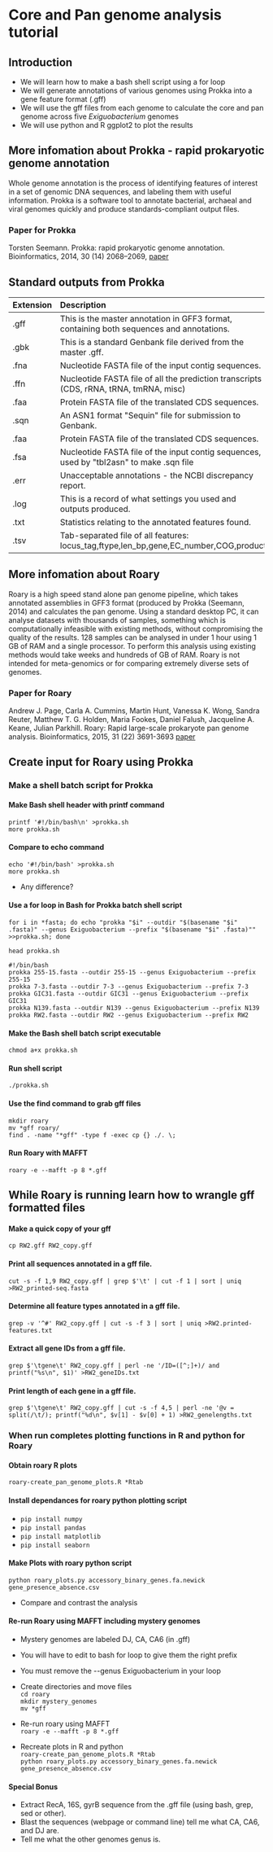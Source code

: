 # Core and Pan genome analysis tutorial

## Introduction
- We will learn how to make a bash shell script using a for loop
- We will generate annotations of various genomes using Prokka into a gene feature format (.gff)
- We will use the gff files from each genome to calculate the core and pan genome across five *Exiguobacterium* genomes
- We will use python and R ggplot2 to plot the results

## More infomation about Prokka - rapid prokaryotic genome annotation

Whole genome annotation is the process of identifying features of interest in a set of genomic DNA sequences, and labeling them with useful information. Prokka is a software tool to annotate bacterial, archaeal and viral genomes quickly and produce standards-compliant output files.

### Paper for Prokka
Torsten Seemann. Prokka: rapid prokaryotic genome annotation. Bioinformatics, 2014, 30 (14) 2068–2069, [paper](https://doi.org/10.1093/bioinformatics/btu153)

## Standard outputs from Prokka

| Extension| Description                                                                               |
|----------|:----------------------------------------------------------------------------------------- |
| .gff     | 	This is the master annotation in GFF3 format, containing both sequences and annotations. |
| .gbk     |  This is a standard Genbank file derived from the master .gff.                            |
| .fna     |  Nucleotide FASTA file of the input contig sequences.                                     |
| .ffn     |  Nucleotide FASTA file of all the prediction transcripts (CDS, rRNA, tRNA, tmRNA, misc)   |
| .faa     |  Protein FASTA file of the translated CDS sequences.                                      |
| .sqn     |  An ASN1 format "Sequin" file for submission to Genbank.                                  |
| .faa     |  Protein FASTA file of the translated CDS sequences.                                      |
| .fsa     |  Nucleotide FASTA file of the input contig sequences, used by "tbl2asn" to make .sqn file |                                  | .tbl 	   |  Feature Table file, used by "tbl2asn" to create the .sqn file.                           |
| .err 	   |  Unacceptable annotations - the NCBI discrepancy report.                                  |
| .log     |  This is a record of what settings you used and outputs produced.                         |
| .txt 	   |  Statistics relating to the annotated features found.                                     |
| .tsv 	   |  Tab-separated file of all features: locus_tag,ftype,len_bp,gene,EC_number,COG,product    |

## More infomation about Roary

Roary is a high speed stand alone pan genome pipeline, which takes annotated assemblies in GFF3 format (produced by Prokka (Seemann, 2014) and calculates the pan genome. Using a standard desktop PC, it can analyse datasets with thousands of samples, something which is computationally infeasible with existing methods, without compromising the quality of the results. 128 samples can be analysed in under 1 hour using 1 GB of RAM and a single processor. To perform this analysis using existing methods would take weeks and hundreds of GB of RAM. Roary is not intended for meta-genomics or for comparing extremely diverse sets of genomes. 

### Paper for Roary
Andrew J. Page, Carla A. Cummins, Martin Hunt, Vanessa K. Wong, Sandra Reuter, Matthew T. G. Holden, Maria Fookes, Daniel Falush, Jacqueline A. Keane, Julian Parkhill. Roary: Rapid large-scale prokaryote pan genome analysis. Bioinformatics, 2015, 31 (22) 3691-3693 [paper](doi:10.1093/bioinformatics/btv421)

## Create input for Roary using Prokka

### Make a shell batch script for Prokka 

#### Make Bash shell header with printf command

```printf '#!/bin/bash\n' >prokka.sh```<br/>
```more prokka.sh```

#### Compare to echo command

```echo '#!/bin/bash' >prokka.sh```<br/>
```more prokka.sh```

- Any difference?

#### Use a for loop in Bash for Prokka batch shell script

```for i in *fasta; do echo "prokka "$i" --outdir "$(basename "$i" .fasta)" --genus Exiguobacterium --prefix "$(basename "$i" .fasta)"" >>prokka.sh; done```<br/>

```head prokka.sh```
<br/>
```
#!/bin/bash
prokka 255-15.fasta --outdir 255-15 --genus Exiguobacterium --prefix 255-15
prokka 7-3.fasta --outdir 7-3 --genus Exiguobacterium --prefix 7-3
prokka GIC31.fasta --outdir GIC31 --genus Exiguobacterium --prefix GIC31
prokka N139.fasta --outdir N139 --genus Exiguobacterium --prefix N139
prokka RW2.fasta --outdir RW2 --genus Exiguobacterium --prefix RW2
```
#### Make the Bash shell batch script executable

```chmod a+x prokka.sh```

#### Run shell script

```./prokka.sh```

#### Use the find command to grab gff files

```mkdir roary```<br/>
```mv *gff roary/```<br/>
```find . -name "*gff" -type f -exec cp {} ./. \;```<br/>

#### Run Roary with MAFFT

```roary -e --mafft -p 8 *.gff```

## While Roary is running learn how to wrangle gff formatted files 

#### Make a quick copy of your gff

```cp RW2.gff RW2_copy.gff```

#### Print all sequences annotated in a gff file.

```cut -s -f 1,9 RW2_copy.gff | grep $'\t' | cut -f 1 | sort | uniq >RW2_printed-seq.fasta```

#### Determine all feature types annotated in a gff file.

```grep -v '^#' RW2_copy.gff | cut -s -f 3 | sort | uniq >RW2.printed-features.txt```

#### Extract all gene IDs from a gff file.

```grep $'\tgene\t' RW2_copy.gff | perl -ne '/ID=([^;]+)/ and printf("%s\n", $1)' >RW2_geneIDs.txt```

#### Print length of each gene in a gff file.

```grep $'\tgene\t' RW2_copy.gff | cut -s -f 4,5 | perl -ne '@v = split(/\t/); printf("%d\n", $v[1] - $v[0] + 1) >RW2_genelengths.txt```

### When run completes plotting functions in R and python for Roary

#### Obtain roary R plots

```roary-create_pan_genome_plots.R *Rtab```

#### Install dependances for roary python plotting script

- ```pip install numpy```
- ```pip install pandas```
- ```pip install matplotlib```
- ```pip install seaborn```

#### Make Plots with roary python script

```python roary_plots.py accessory_binary_genes.fa.newick gene_presence_absence.csv``` 

- Compare and contrast the analysis

#### Re-run Roary using MAFFT including mystery genomes 

- Mystery genomes are labeled DJ, CA, CA6 (in .gff)
- You will have to edit to bash for loop to give them the right prefix
- You must remove the --genus Exiguobacterium in your loop

- Create directories and move files <br/>
```cd roary``` <br/>
```mkdir mystery_genomes``` <br/>
```mv *gff``` <br/>

- Re-run roary using MAFFT <br/>
```roary -e --mafft -p 8 *.gff```

- Recreate plots in R and python <br/>
```roary-create_pan_genome_plots.R *Rtab```<br/>
```python roary_plots.py accessory_binary_genes.fa.newick gene_presence_absence.csv``` 

#### Special Bonus
- Extract RecA, 16S, gyrB sequence from the .gff file (using bash, grep, sed or other).
- Blast the sequences (webpage or command line) tell me what CA, CA6, and DJ are.
- Tell me what the other genomes genus is. 

